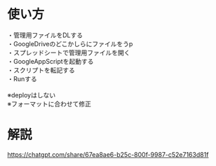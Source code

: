 # 使い方
・管理用ファイルをDLする</br>
・GoogleDriveのどこかしらにファイルをうp</br>
・スプレッドシートで管理用ファイルを開く</br>
・GoogleAppScriptを起動する</br>
・スクリプトを転記する</br>
・Runする</br>
</br>
※deployはしない</br>
※フォーマットに合わせて修正</br>

# 解説
https://chatgpt.com/share/67ea8ae6-b25c-800f-9987-c52e7163d81f
